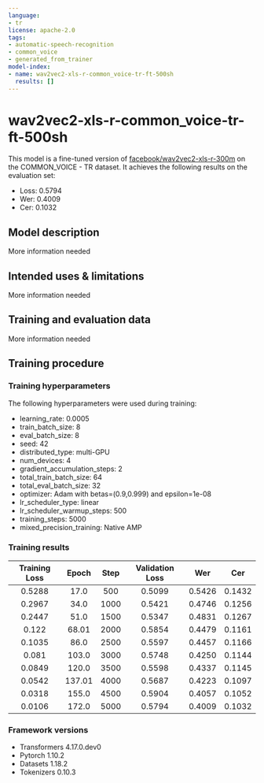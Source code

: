```yaml
---
language:
- tr
license: apache-2.0
tags:
- automatic-speech-recognition
- common_voice
- generated_from_trainer
model-index:
- name: wav2vec2-xls-r-common_voice-tr-ft-500sh
  results: []
---
```


<!-- This model card has been generated automatically according to the information the Trainer had access to. You
should probably proofread and complete it, then remove this comment. -->

# wav2vec2-xls-r-common_voice-tr-ft-500sh

This model is a fine-tuned version of [facebook/wav2vec2-xls-r-300m](https://huggingface.co/facebook/wav2vec2-xls-r-300m) on the COMMON_VOICE - TR dataset.
It achieves the following results on the evaluation set:
- Loss: 0.5794
- Wer: 0.4009
- Cer: 0.1032

## Model description

More information needed

## Intended uses & limitations

More information needed

## Training and evaluation data

More information needed

## Training procedure

### Training hyperparameters

The following hyperparameters were used during training:
- learning_rate: 0.0005
- train_batch_size: 8
- eval_batch_size: 8
- seed: 42
- distributed_type: multi-GPU
- num_devices: 4
- gradient_accumulation_steps: 2
- total_train_batch_size: 64
- total_eval_batch_size: 32
- optimizer: Adam with betas=(0.9,0.999) and epsilon=1e-08
- lr_scheduler_type: linear
- lr_scheduler_warmup_steps: 500
- training_steps: 5000
- mixed_precision_training: Native AMP

### Training results

| Training Loss | Epoch  | Step | Validation Loss | Wer    | Cer    |
|:-------------:|:------:|:----:|:---------------:|:------:|:------:|
| 0.5288        | 17.0   | 500  | 0.5099          | 0.5426 | 0.1432 |
| 0.2967        | 34.0   | 1000 | 0.5421          | 0.4746 | 0.1256 |
| 0.2447        | 51.0   | 1500 | 0.5347          | 0.4831 | 0.1267 |
| 0.122         | 68.01  | 2000 | 0.5854          | 0.4479 | 0.1161 |
| 0.1035        | 86.0   | 2500 | 0.5597          | 0.4457 | 0.1166 |
| 0.081         | 103.0  | 3000 | 0.5748          | 0.4250 | 0.1144 |
| 0.0849        | 120.0  | 3500 | 0.5598          | 0.4337 | 0.1145 |
| 0.0542        | 137.01 | 4000 | 0.5687          | 0.4223 | 0.1097 |
| 0.0318        | 155.0  | 4500 | 0.5904          | 0.4057 | 0.1052 |
| 0.0106        | 172.0  | 5000 | 0.5794          | 0.4009 | 0.1032 |


### Framework versions

- Transformers 4.17.0.dev0
- Pytorch 1.10.2
- Datasets 1.18.2
- Tokenizers 0.10.3
